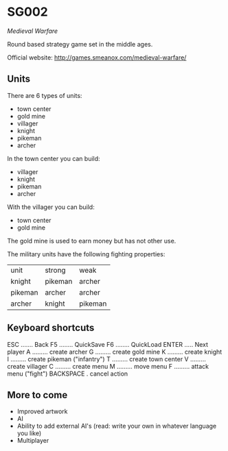 # SG002
*Medieval Warfare*

Round based strategy game set in the middle ages.

Official website: http://games.smeanox.com/medieval-warfare/

## Units

There are 6 types of units:
 * town center
 * gold mine
 * villager
 * knight
 * pikeman
 * archer

In the town center you can build:
 * villager
 * knight
 * pikeman
 * archer

With the villager you can build:
 * town center
 * gold mine

The gold mine is used to earn money but has not other use.

The military units have the following fighting properties:

<table>
	<tr>
		<td>unit</td><td>strong</td><td>weak</td>
	</tr>
	<tr>
		<td>knight</td><td>pikeman</td><td>archer</td>
	</tr>
	<tr>
		<td>pikeman</td><td>archer</td><td>archer</td>
	</tr>
	<tr>
		<td>archer</td><td>knight</td><td>pikeman</td>
	</tr>
</table>

## Keyboard shortcuts

ESC ....... Back
F5 ........ QuickSave
F6 ........ QuickLoad
ENTER ..... Next player
A ......... create archer
G ......... create gold mine
K ......... create knight
I ......... create pikeman ("infantry")
T ......... create town center
V ......... create villager
C ......... create menu
M ......... move menu
F ......... attack menu ("fight")
BACKSPACE . cancel action

## More to come

 * Improved artwork
 * AI
 * Ability to add external AI's (read: write your own in whatever language you like)
 * Multiplayer